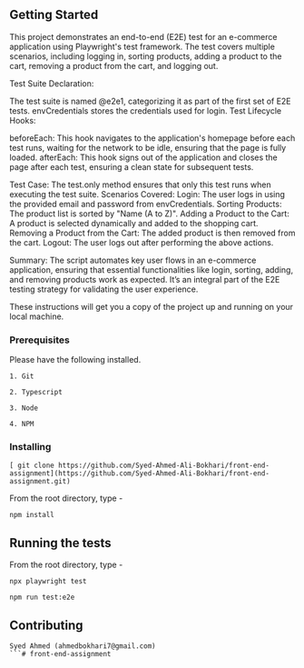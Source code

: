 
## Getting Started

This project demonstrates an end-to-end (E2E) test for an e-commerce application using Playwright's test framework. The test covers multiple scenarios, including logging in, sorting products, adding a product to the cart, removing a product from the cart, and logging out.

Test Suite Declaration:

The test suite is named @e2e1, categorizing it as part of the first set of E2E tests.
envCredentials stores the credentials used for login.
Test Lifecycle Hooks:

beforeEach: This hook navigates to the application's homepage before each test runs, waiting for the network to be idle, ensuring that the page is fully loaded.
afterEach: This hook signs out of the application and closes the page after each test, ensuring a clean state for subsequent tests.

Test Case:
The test.only method ensures that only this test runs when executing the test suite.
Scenarios Covered:
Login: The user logs in using the provided email and password from envCredentials.
Sorting Products: The product list is sorted by "Name (A to Z)".
Adding a Product to the Cart: A product is selected dynamically and added to the shopping cart.
Removing a Product from the Cart: The added product is then removed from the cart.
Logout: The user logs out after performing the above actions.

Summary:
The script automates key user flows in an e-commerce application, ensuring that essential functionalities like login, sorting, adding, and removing products work as expected. It’s an integral part of the E2E testing strategy for validating the user experience.


These instructions will get you a copy of the project up and running on your local machine.

### Prerequisites

Please have the following installed.

```
1. Git

2. Typescript

3. Node

4. NPM
```

### Installing

```
[ git clone https://github.com/Syed-Ahmed-Ali-Bokhari/front-end-assignment](https://github.com/Syed-Ahmed-Ali-Bokhari/front-end-assignment.git)
```

From the root directory, type -

```
npm install
```

## Running the tests

From the root directory, type -

```
npx playwright test
```

```
npm run test:e2e
```

## Contributing

```
Syed Ahmed (ahmedbokhari7@gmail.com)
```# front-end-assignment
